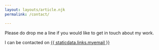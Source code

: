 ```yaml
---
layout: layouts/article.njk
permalink: /contact/

---
```


Please do drop me a line if you would like to get in touch about my work.

I can be contacted on <a href="mailto:{{ staticdata.links.myemail }}">{{ staticdata.links.myemail }}</a>